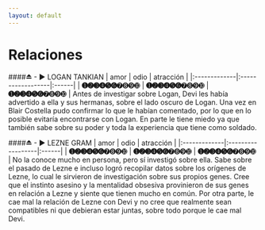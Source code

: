 ```yaml
---
layout: default
---
```

# Relaciones

####⏏ - ▶ LOGAN TANKIAN
| amor        | odio        | atracción |
|:-------------|:------------------|:------|
| **➊➋➌➍➎➏**➐➑➒➓ | **➊➋➌➍➎➏**➐➑➒➓ | **➊➋➌➍➎➏**➐➑➒➓  |
Antes de investigar sobre Logan, Devi les había advertido a ella y sus hermanas, sobre el lado oscuro de Logan. Una vez en Blair Costella pudo confirmar lo que le habían comentado, por lo que en lo posible evitaría encontrarse con Logan. En parte le tiene miedo ya que también sabe sobre su poder y toda la experiencia que tiene como soldado. 

####⏏ - ▶ LEZNE GRAM
| amor        | odio        | atracción |
|:-------------|:------------------|:------|
| **➊➋➌➍➎➏**➐➑➒➓ | **➊➋➌➍➎➏**➐➑➒➓ | **➊➋➌➍➎➏**➐➑➒➓  |
No la conoce mucho en persona, pero sí investigó sobre ella. Sabe sobre el pasado de Lezne e incluso logró recopilar datos sobre los orígenes de Lezne, lo cual le sirvieron de investigación sobre sus propios genes. Cree que el instinto asesino y la mentalidad obsesiva provinieron de sus genes en relación a Lezne y siente que tienen mucho en común. Por otra parte, le cae mal la relación de Lezne con Devi y no cree que realmente sean compatibles ni que debieran estar juntas, sobre todo porque le cae mal Devi. 
